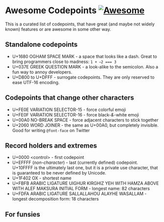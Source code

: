 # Awesome Codepoints [![Awesome](https://cdn.rawgit.com/sindresorhus/awesome/d7305f38d29fed78fa85652e3a63e154dd8e8829/media/badge.svg)](https://github.com/sindresorhus/awesome)

This is a curated list of codepoints, that have great (and maybe not widely known) features or are awesome in some other way.

## Standalone codepoints

* U+1680 OGHAM SPACE MARK - a space that looks like a dash. Great to bring programmers close to madness: `1 +  2 === 3`
* U+037E GREEK QUESTION MARK - a look-alike to the semicolon. Also a fun way to annoy developers.
* U+D800 to U+DFFF - surrogate codepoints. They are only reserved to ease UTF-16 encoding.

## Codepoints that change other characters

* U+FE0E VARIATION SELECTOR-15 - force colorful emoji
* U+FE0F VARIATION SELECTOR-16 - force black-_&_-white emoji
* U+00A0 NO-BREAK SPACE - force adjacent characters to stick together
* U+2060 WORD JOINER - the same as U+00A0, but completely invisible. Good for writing `@font-face` on Twitter

## Record holders and extremes

* U+0000 &lt;control> - first codepoint
* U+EFFFF (_non-character_) - last (currently defined) codepoint. U+10FFFF is the ultimately last one, but it is a private use character, that is guaranteed to be never defined by Unicode.
* U+1F402 OX - shortest name
* U+FBFB ARABIC LIGATURE UIGHUR KIRGHIZ YEH WITH HAMZA ABOVE WITH ALEF MAKSURA INITIAL FORM - longest name: 82 characters
* U+FDFA ARABIC LIGATURE SALLALLAHOU ALAYHE WASALLAM - longest decomposition form: 18 characters

## For funsies
